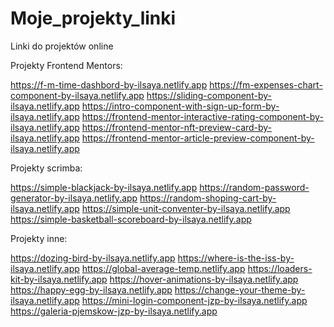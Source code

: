 # Moje_projekty_linki
Linki do projektów online

Projekty Frontend Mentors:

https://f-m-time-dashbord-by-ilsaya.netlify.app
https://fm-expenses-chart-component-by-ilsaya.netlify.app
https://sliding-component-by-ilsaya.netlify.app
https://intro-component-with-sign-up-form-by-ilsaya.netlify.app
https://frontend-mentor-interactive-rating-component-by-ilsaya.netlify.app
https://frontend-mentor-nft-preview-card-by-ilsaya.netlify.app
https://frontend-mentor-article-preview-component-by-ilsaya.netlify.app

Projekty scrimba:

https://simple-blackjack-by-ilsaya.netlify.app
https://random-password-generator-by-ilsaya.netlify.app
https://random-shoping-cart-by-ilsaya.netlify.app
https://simple-unit-conventer-by-ilsaya.netlify.app
https://simple-basketball-scoreboard-by-ilsaya.netlify.app

Projekty inne:

https://dozing-bird-by-ilsaya.netlify.app
https://where-is-the-iss-by-ilsaya.netlify.app
https://global-average-temp.netlify.app
https://loaders-kit-by-ilsaya.netlify.app
https://hover-animations-by-ilsaya.netlify.app
https://happy-egg-by-ilsaya.netlify.app
https://change-your-theme-by-ilsaya.netlify.app
https://mini-login-component-jzp-by-ilsaya.netlify.app
https://galeria-pjemskow-jzp-by-ilsaya.netlify.app
